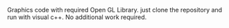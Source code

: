 Graphics code with required Open GL Library.
just clone the repository and run with visual c++. 
No additional work required.
